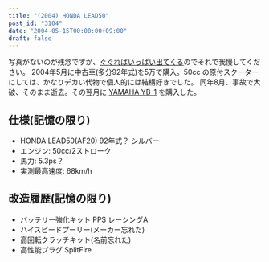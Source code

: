 ```yaml
---
title: "(2004) HONDA LEAD50"
post_id: "3104"
date: "2004-05-15T00:00:00+09:00"
draft: false
---
```



写真がないのが残念ですが、[ぐぐればいっぱい出てくる](http://images.google.co.jp/images?q=HONDA+LEAD50+1992)のでそれで我慢してください。 2004年5月に中古車(多分92年式)を5万で購入。50cc の原付スクーターにしては、かなりデカい代物で個人的には結構好きでした。 同年8月、事故で大破、そのまま逝去。その翌月に [YAMAHA YB-1](/tag/yb-1) を購入した。
## 仕様(記憶の限り)


  * HONDA LEAD50(AF20) 92年式？ シルバー
  * エンジン: 50cc/2ストローク
  * 馬力: 5.3ps？
  * 実測最高速度: 68km/h
## 改造履歴(記憶の限り)

  * バッテリー強化キット PPS レーシングA
  * ハイスピードプーリー(メーカー忘れた)
  * 高回転クラッチキット(名前忘れた)
  * 高性能プラグ SplitFire
